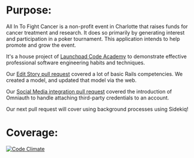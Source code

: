 Purpose:
========

All In To Fight Cancer is a non-profit event in Charlotte that raises funds for
cancer treatment and research.  It does so primarily by generating interest and
participation in a poker tournament.  This application intends to help promote
and grow the event.

It's a house project of [Launchpad Code
Academy](http://www.launchpadcodeacademy.com/) to demonstrate effective
professional software engineering habits and techniques.


Our [Edit Story pull request](https://github.com/itsbspoke/aitfc/pull/8) covered
a lot of basic Rails competencies.  We created a model, and updated that model
via the web.

Our [Social Media integration pull request](https://github.com/itsbspoke/aitfc/pull/9)
covered the introduction of Omniauth to handle attaching third-party credentials
to an account.

Our next pull request will cover using background processes using Sidekiq!

Coverage:
=========

[![Code Climate](https://codeclimate.com/repos/524c7bc056b1025b6c0c7dec/badges/773ff0cb66fde3a4f787/gpa.png)](https://codeclimate.com/repos/524c7bc056b1025b6c0c7dec/feed)
